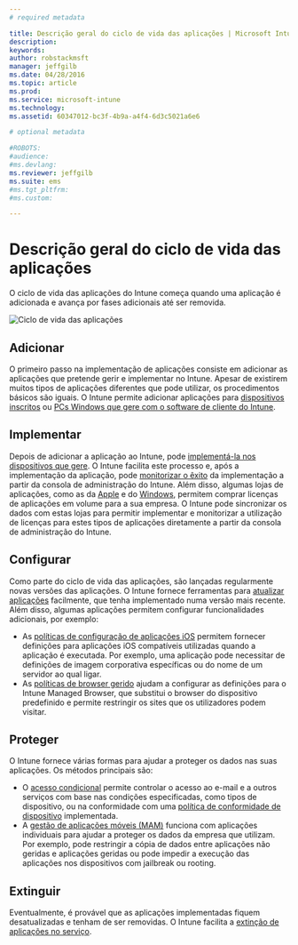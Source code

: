 ```yaml
---
# required metadata

title: Descrição geral do ciclo de vida das aplicações | Microsoft Intune
description:
keywords:
author: robstackmsft
manager: jeffgilb
ms.date: 04/28/2016
ms.topic: article
ms.prod:
ms.service: microsoft-intune
ms.technology:
ms.assetid: 60347012-bc3f-4b9a-a4f4-6d3c5021a6e6

# optional metadata

#ROBOTS:
#audience:
#ms.devlang:
ms.reviewer: jeffgilb
ms.suite: ems
#ms.tgt_pltfrm:
#ms.custom:

---
```


# Descrição geral do ciclo de vida das aplicações

O ciclo de vida das aplicações do Intune começa quando uma aplicação é adicionada e avança por fases adicionais até ser removida.

![Ciclo de vida das aplicações](./media/applifecycle_nobg.png "the Intune app lifecycle")

## Adicionar

O primeiro passo na implementação de aplicações consiste em adicionar as aplicações que pretende gerir e implementar no Intune. Apesar de existirem muitos tipos de aplicações diferentes que pode utilizar, os procedimentos básicos são iguais. O Intune permite adicionar aplicações para [dispositivos inscritos](add-apps-for-mobile-devices-in-microsoft-intune.md) ou [PCs Windows que gere com o software de cliente do Intune](add-apps-for-windows-pcs-in-microsoft-intune.md).

## Implementar

Depois de adicionar a aplicação ao Intune, pode [implementá-la nos dispositivos que gere](deploy-apps.md). O Intune facilita este processo e, após a implementação da aplicação, pode [monitorizar o êxito](monitor-apps-in-microsoft-intune.md) da implementação a partir da consola de administração do Intune. Além disso, algumas lojas de aplicações, como as da [Apple](manage-ios-apps-you-purchased-through-a-volume-purchase-program-with-microsoft-intune.md) e do [Windows](manage-apps-you-purchased-from-the-windows-store-for-business-with-microsoft-intune.md), permitem comprar licenças de aplicações em volume para a sua empresa. O Intune pode sincronizar os dados com estas lojas para permitir implementar e monitorizar a utilização de licenças para estes tipos de aplicações diretamente a partir da consola de administração do Intune.

## Configurar

Como parte do ciclo de vida das aplicações, são lançadas regularmente novas versões das aplicações. O Intune fornece ferramentas para [atualizar aplicações](update-apps-using-microsoft-intune.md) facilmente, que tenha implementado numa versão mais recente. Além disso, algumas aplicações permitem configurar funcionalidades adicionais, por exemplo:
- As [políticas de configuração de aplicações iOS](configure-ios-apps-with-mobile-app-configuration-policies-in-microsoft-intune.md) permitem fornecer definições para aplicações iOS compatíveis utilizadas quando a aplicação é executada. Por exemplo, uma aplicação pode necessitar de definições de imagem corporativa específicas ou do nome de um servidor ao qual ligar.
- As [políticas de browser gerido](manage-internet-access-using-managed-browser-policies.md) ajudam a configurar as definições para o Intune Managed Browser, que substitui o browser do dispositivo predefinido e permite restringir os sites que os utilizadores podem visitar.

## Proteger

O Intune fornece várias formas para ajudar a proteger os dados nas suas aplicações. Os métodos principais são:
- O [acesso condicional](restrict-access-to-email-and-o365-services-with-microsoft-intune.md) permite controlar o acesso ao e-mail e a outros serviços com base nas condições especificadas, como tipos de dispositivo, ou na conformidade com uma [política de conformidade de dispositivo](introduction-to-device-compliance-policies-in-microsoft-intune.md) implementada.
- A [gestão de aplicações móveis (MAM)](protect-app-data-using-mobile-app-management-policies-with-microsoft-intune.md) funciona com aplicações individuais para ajudar a proteger os dados da empresa que utilizam. Por exemplo, pode restringir a cópia de dados entre aplicações não geridas e aplicações geridas ou pode impedir a execução das aplicações nos dispositivos com jailbreak ou rooting.

## Extinguir

Eventualmente, é provável que as aplicações implementadas fiquem desatualizadas e tenham de ser removidas. O Intune facilita a [extinção de aplicações no serviço](retire-apps-using-microsoft-intune.md).


<!--HONumber=May16_HO1-->


